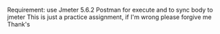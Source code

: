 Requirement:
use Jmeter 5.6.2
Postman for execute and to sync body to jmeter
This is just a practice assignment, if I'm wrong please forgive me
 Thank's

